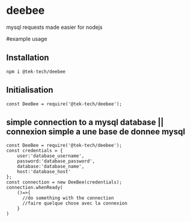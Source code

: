 # deebee
mysql requests made easier for nodejs

#example usage

## Installation
```
npm i @tek-tech/deebee
```

## Initialisation
```
const DeeBee = require('@tek-tech/deebee');
```
## simple connection to a mysql database || connexion simple a une base de donnee mysql
```
const DeeBee = require('@tek-tech/deebee');
const credentials = {
    user:'database_username',
    password:'database_password',
    database:'database_name',
    host:'database_host'
};
const connection = new DeeBee(credentials);
connection.whenReady(
    ()=>{
      //do something with the connection
      //faire quelque chose avec la connexion
    }
)
``` 
